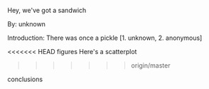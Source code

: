 Hey, we've got a sandwich

By: unknown

Introduction: There was once a pickle [1. unknown, 2. anonymous]

<<<<<<< HEAD
figures
Here's a scatterplot
>>>>>>> origin/master

conclusions

